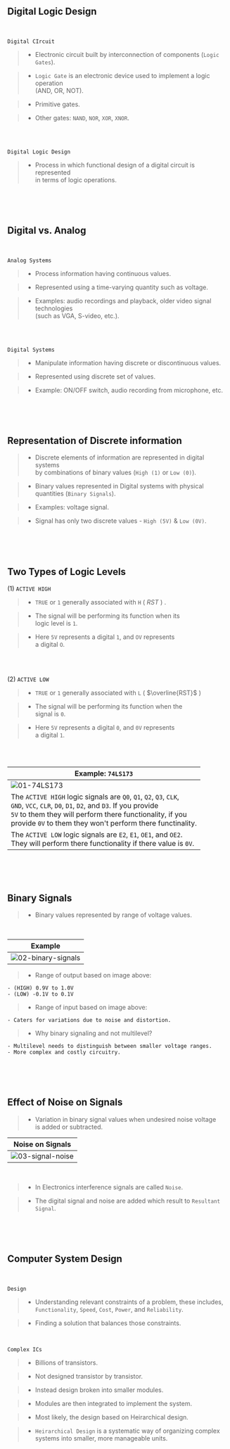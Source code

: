 ## Digital Logic Design

<br />

`Digital CIrcuit`

> - Electronic circuit built by interconnection of components (`Logic Gates`).

> - `Logic Gate` is an electronic device used to implement a logic operation <br />
    (AND, OR, NOT).

> - Primitive gates.

> - Other gates: `NAND`, `NOR`, `XOR`, `XNOR`.

<br />
<br />

`Digital Logic Design`

> - Process in which functional design of a digital circuit is represented <br />
    in terms of logic operations.

<br />
<br />
<br />



## Digital vs. Analog

<br />

`Analog Systems`

> - Process information having continuous values.

> - Represented using a time-varying quantity such as voltage.

> - Examples: audio recordings and playback, older video signal technologies <br />
    (such as VGA, S-video, etc.).

<br />
<br >

`Digital Systems`

> - Manipulate information having discrete or discontinuous values.

> - Represented using discrete set of values.

> - Example: ON/OFF switch, audio recording from microphone, etc.

<br />
<br />
<br />


## Representation of Discrete information

> - Discrete elements of information are represented in digital systems <br />
    by combinations of binary values (`High (1)` or `Low (0)`).

> - Binary values represented in Digital systems with physical <br />
    quantities (`Binary Signals`).

> - Examples: voltage signal.

> - Signal has only two discrete values - `High (5V)` & `Low (0V)`.

<br />
<br />
<br />



## Two Types of Logic Levels

(1) `ACTIVE HIGH`

> - `TRUE` or `1` generally associated with `H` ( $RST$ ) .

> - The signal will be performing its function when its <br />
    logic level is `1`.

> - Here `5V` represents a digital `1`, and `OV` represents <br />
    a digital `O`.

<br />
<br />

(2) `ACTIVE LOW`

> - `TRUE` or `1` generally associated with `L` ( $\overline{RST}$ )

> - The signal will be performing its function when the <br />
    signal is `0`.

> - Here `5V` represents a digital `0`, and `0V` represents <br />
    a digital `1`.

<br />
<br />

| Example: `74LS173` |
| ------------------ |
| ![01-74LS173](./images/01-74LS173.png) |
| The `ACTIVE HIGH` logic signals are `Q0`, `Q1`, `Q2`, `Q3`, `CLK`, <br /> `GND`, `VCC`, `CLR`, `D0`, `D1`, `D2`, and `D3`. If you provide <br /> `5V` to them they will perform there functionality, if you  <br /> provide `0V` to them they won't perform there functinality. |
| The `ACTIVE LOW` logic signals are `E2`, `E1`, `OE1`, and `OE2`. <br /> They will perform there functionality if there value is `0V`. |

<br />
<br />
<br />



## Binary Signals

> - Binary values represented by range of voltage values.

<br />

| Example |
| ------- |
| ![02-binary-signals](./images/02-binary-signals-samples.png) |

> - Range of output based on image above:

```plaintext
- (HIGH) 0.9V to 1.0V
- (LOW) -0.1V to 0.1V
```

> - Range of input based on image above:

```plaintext
- Caters for variations due to noise and distortion.
```

> - Why binary signaling and not multilevel?

```plaintext
- Multilevel needs to distinguish between smaller voltage ranges.
- More complex and costly circuitry.
```

<br />
<br />
<br />



## Effect of Noise on Signals

> - Variation in binary signal values when undesired noise voltage <br />
    is added or subtracted.

| Noise on Signals |
| ---------------- |
| ![03-signal-noise](./images/03-signal-noise.png) |

<br />

> - In Electronics interference signals are called `Noise`.

> - The digital signal and noise are added which result to `Resultant Signal`.

<br />
<br />
<br />



## Computer System Design

<br />

`Design`

> - Understanding relevant constraints of a problem, these includes, <br />
    `Functionality`, `Speed`, `Cost`, `Power`, and `Reliability`.

> - Finding a solution that balances those constraints.

<br />

`Complex ICs`

> - Billions of transistors.

> - Not designed transistor by transistor.

> - Instead design broken into smaller modules.

> - Modules are then integrated to implement the system.

> - Most likely, the design based on Heirarchical design.

> - `Heirarchical Design` is a systematic way of organizing complex <br />
    systems into smaller, more manageable units.
